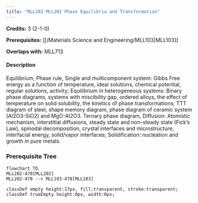 ```yaml
---
title: "MLL202 MLL202 Phase Equilibria and Transformation"
---
```

**Credits:** 3 (2-1-0)

**Prerequisites:** [[/Materials Science and Engineering/MLL103|MLL103]]

**Overlaps with:** MLL713

#### Description
Equilibrium, Phase rule, Single and multicomponent system: Gibbs Free energy as a function of temperature, ideal solutions, chemical potential, regular solutions, activity; Equilibrium in heterogeneous systems: Binary phase diagrams, systems with miscibility gap, ordered alloys, the effect of temperature on solid solubility, the kinetics of phase transformations; TTT diagram of steel, shape memory diagram, phase diagram of ceramic system (Al2O3-SiO2) and MgO-Al2O3. Ternary phase diagram, Diffusion: Atomistic mechanism, interstitial diffusions, steady state and non-steady state (Fick’s Law), spinodal decomposition, crystal interfaces and microstructure, interfacial energy, solid/vapor interfaces; Solidification: nucleation and growth in pure metals.

### Prerequisite Tree

```mermaid
flowchart TD
MLL202-478[MLL202]
MLL202-478 --> MLL103-478[MLL103]

classDef empty height:17px, fill:transparent, stroke:transparent;
classDef trueEmpty height:0px, width:0px;
```